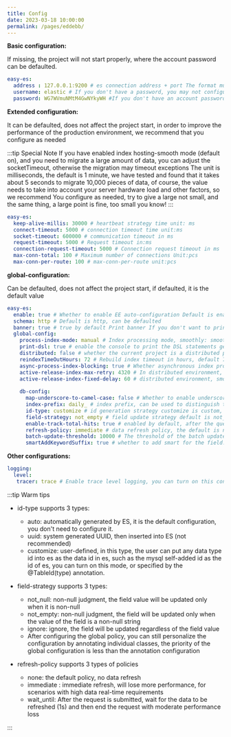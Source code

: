 ```yaml
---
title: Config
date: 2023-03-18 10:00:00
permalink: /pages/eddebb/
---
```

**Basic configuration:**

If missing, the project will not start properly, where the account password can be defaulted.

```yaml
easy-es:
  address : 127.0.0.1:9200 # es connection address + port The format must be ip:port, if it is a cluster, it can be separated by a comma.
  username: elastic # If you don't have a password, you may not configure this line
  password: WG7WVmuNMtM4GwNYkyWH #If you don't have an account password, you may not configure this line. 
```

**Extended configuration:**

It can be defaulted, does not affect the project start, in order to improve the performance of the production environment, we recommend that you configure as needed

:::tip Special Note
If you have enabled index hosting-smooth mode (default on), and you need to migrate a large amount of data, you can adjust the socketTimeout, otherwise the migration may timeout exceptions
The unit is milliseconds, the default is 1 minute, we have tested and found that it takes about 5 seconds to migrate 10,000 pieces of data, of course, the value needs to take into account your server hardware load and other factors, so we recommend
You configure as needed, try to give a large not small, and the same thing, a large point is fine, too small you know!
:::

```yaml
easy-es:
  keep-alive-millis: 30000 # heartbeat strategy time unit: ms
  connect-timeout: 5000 # connection timeout time unit:ms
  socket-timeout: 600000 # communication timeout in ms 
  request-timeout: 5000 # Request timeout in:ms
  connection-request-timeout: 5000 # Connection request timeout in ms
  max-conn-total: 100 # Maximum number of connections Unit:pcs
  max-conn-per-route: 100 # max-conn-per-route unit:pcs
```

**global-configuration:**

Can be defaulted, does not affect the project start, if defaulted, it is the default value

```yaml
easy-es:
  enable: true # Whether to enable EE auto-configuration Default is enabled, can be defaulted
  schema: http # Default is http, can be defaulted
  banner: true # true by default Print banner If you don't want to print banner, you can configure it to false
  global-config:
    process-index-mode: manual # Index processing mode, smoothly: smoothly, not_smoothly: non-smoothly, manual: manual mode ,default mode is manual
    print-dsl: true # enable the console to print the DSL statements generated by the framework , the default is on , the test is stable after the production environment is recommended to turn off , to improve a small amount of performance
    distributed: false # whether the current project is a distributed project, the default is true, in non-manual managed indexing mode, if the distributed project will get a distributed lock, non-distributed projects only need to synchronized lock.
    reindexTimeOutHours: 72 # Rebuild index timeout in hours, default 72H can be adjusted according to the amount of data stored in ES.
    async-process-index-blocking: true # Whether asynchronous index processing blocks the main thread.
    active-release-index-max-retry: 4320 # In distributed environment, smooth mode, the current client activates the latest index maximum number of retries, if the data volume is too large, rebuild index data migration time exceeds 4320/60=72H, adjust this parameter value upwards, this parameter value determines the maximum number of retries, after this number is exceeded, but still unsuccessful, then terminate the retry and record the exception log
    active-release-index-fixed-delay: 60 # distributed environment, smooth mode, the current client activates the latest index maximum number of retries distributed environment, smooth mode, the current client activates the latest index retry interval If you expect the final consistency of the timeliness is higher, you can adjust this value downward, but will sacrifice some performance
    
    db-config:
      map-underscore-to-camel-case: false # Whether to enable underscore-to-camel default is false
      index-prefix: daily_ # index prefix, can be used to distinguish the environment default is null Usage is the same as MP's tablePrefix role and usage
      id-type: customize # id generation strategy customize is custom, id value generated by the user, such as taking the data id in MySQL, such as the default configuration, the id default strategy for es automatically generated
      field-strategy: not_empty # field update strategy default is not_null
      enable-track-total-hits: true # enabled by default, after the query all matching data, if not turned on, will lead to the inability to obtain the total number of data, other functions are not affected, if the number of queries exceeds 1W, you need to synchronize the @IndexName annotation in the maxResultWindow is also greater than 1w, and rebuild Index can only take effect after the subsequent query (not recommended, it is recommended that the paging query).
      refresh-policy: immediate # data refresh policy, the default is not refresh, if the data timeliness requirements are relatively high, you can adjust to immediate, but the performance loss is high, you can also adjust to a compromise wait_until
      batch-update-threshold: 10000 # The threshold of the batch update interface 默认值为1万,突破此值需要同步调整enable-track-total-hits=true,@IndexName.maxResultWindow > 1w, and rebuild the index.
      smartAddKeywordSuffix: true # whether to add smart for the field.keyword suffix is enabled by default, after opening the current field index type and the current query type will automatically infer whether the query needs to be spliced.keyword suffix
```

**Other configurations:**

```yaml
logging:
  level:
   tracer: trace # Enable trace level logging, you can turn on this configuration during development, then the console can print es all request information and DSL statements, in order to avoid duplication, after turning on this configuration, you can set EE's print-dsl to false.
````
:::tip Warm tips

- id-type supports 3 types:
  - auto: automatically generated by ES, it is the default configuration, you don't need to configure it.
  - uuid: system generated UUID, then inserted into ES (not recommended)
  - customize: user-defined, in this type, the user can put any data type id into es as the data id in es, such as the mysql self-added id as the id of es, you can turn on this mode, or specified by the @TableId(type) annotation.

- field-strategy supports 3 types:
  - not_null: non-null judgment, the field value will be updated only when it is non-null
  - not_empty: non-null judgment, the field will be updated only when the value of the field is a non-null string
  - ignore: ignore, the field will be updated regardless of the field value
  - After configuring the global policy, you can still personalize the configuration by annotating individual classes, the priority of the global configuration is less than the annotation configuration
- refresh-policy supports 3 types of policies
  - none: the default policy, no data refresh
  - immediate : immediate refresh, will lose more performance, for scenarios with high data real-time requirements
  - wait_until: After the request is submitted, wait for the data to be refreshed (1s) and then end the request with moderate performance loss

:::
